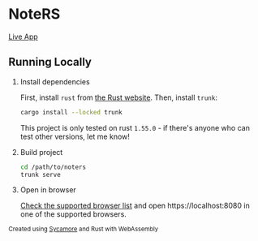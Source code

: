 # NoteRS

[Live App](https://karx.xyz/rgl/noters/)

## Running Locally
1. Install dependencies

    First, install `rust` from [the Rust website](https://www.rust-lang.org/). Then, install `trunk`:
    ```bash
    cargo install --locked trunk
    ```
    This project is only tested on rust `1.55.0` - if there's anyone who can test other versions, let me know!
2. Build project
    ```bash
    cd /path/to/noters
    trunk serve
    ```
3. Open in browser

    [Check the supported browser list](https://rustwasm.github.io/docs/wasm-bindgen/reference/browser-support.html) and open https://localhost:8080 in one of the supported browsers.
    

<small>Created using [Sycamore](https://crates.io/crates/sycamore) and Rust with WebAssembly</small>
